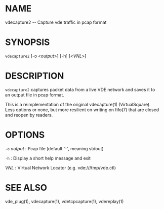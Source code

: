# NAME

vdecapture2 -- Capture vde traffic in pcap format


# SYNOPSIS

`vdecapture2` [-o <*output*>] [-h] [<*VNL*>]


# DESCRIPTION

`vdecapture2` captures packet data from a live VDE network and saves it
to an output file in pcap format.

This is a reimplementation of the original vdecapture(1) (VirtualSquare). 
Less options or none, but more resilient on writing on fifo(7) that are
closed and reopen by readers.


# OPTIONS

  `-o` *output*
: Pcap file (default '-', meaning stdout) 

  `-h`
: Display a short help message and exit

  *VNL*
: Virtual Network Locator (e.g. vde:///tmp/vde.ctl)


# SEE ALSO
vde_plug(1), vdecapture(1), vdetcpcapture(1), vdereplay(1)
